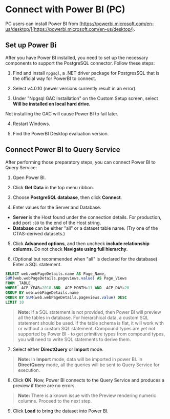 # Connect with Power BI (PC)

PC users can install Power BI from [https://powerbi.microsoft.com/en-us/desktop/](https://powerbi.microsoft.com/en-us/desktop/).

## Set up Power Bi

After you have Power BI installed, you need to set up the necessary components to support the PostgreSQL connector. Follow these steps:

1. Find and install `npgsql`, a .NET driver package for PostgresSQL that is the official way for PowerBI to connect.

2. Select v4.0.10 (newer versions currently result in an error).

3. Under "Npgsql GAC Installation" on the Custom Setup screen, select **Will be installed on local hard drive**. 

Not installing the GAC will cause Power BI to fail later.

4. Restart Windows.

5. Find the PowerBI Desktop evaluation version.

## Connect Power BI to Query Service

After performing those preparatory steps, you can connect Power BI to Query Service:

1. Open Power BI.

2. Click **Get Data** in the top menu ribbon.

3. Choose **PostgreSQL database**, then click **Connect**.

4. Enter values for the Server and Database.

 - **Server** is the Host found under the connection details. For production, add port `:80` to the end of the Host string.
 - **Database** can be either "all" or a dataset table name. (Try one of the CTAS-derived datasets.)

5. Click **Advanced options**, and then uncheck **include relationship columns**. Do not check **Navigate using full hierarchy**.

6. (Optional but recommended when "all" is declared for the database) Enter a SQL statement.

```sql
SELECT web.webPageDetails.name AS Page_Name, 
SUM(web.webPageDetails.pageviews.value) AS Page_Views 
FROM _TABLE_ 
WHERE _ACP_YEAR=2018 AND _ACP_MONTH=11 AND _ACP_DAY=20 
GROUP BY web.webPageDetails.name 
ORDER BY SUM(web.webPageDetails.pageviews.value) DESC 
LIMIT 10
``` 
> **Note:** If a SQL statement is not provided, then Power BI will preview all the tables in database. For hierarchical data, a custom SQL statement should be used. If the table schema is flat, it will work with or without a custom SQL statement. Compound types are yet not supported by Power BI - to get primitive types from compound types, you will need to write SQL statements to derive them.

7. Select either **DirectQuery** or **Import** mode.

> **Note:** In **Import** mode, data will be imported in power BI. In **DirectQuery** mode, all the queries will be sent to Query Service for execution.

8. Click **OK**. Now, Power BI connects to the Query Service and produces a preview if there are no errors.

> **Note:** There is a known issue with the Preview rendering numeric columns. Proceed to the next step.

9. Click **Load** to bring the dataset into Power BI.
